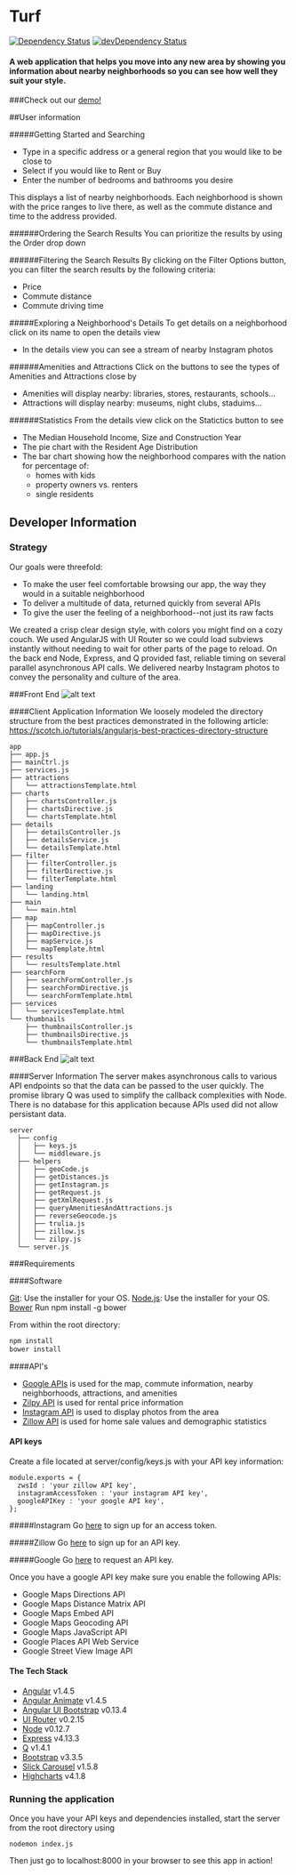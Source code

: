 # Turf

[![Dependency Status](https://david-dm.org/Capstone-MakerSquare/New-Neighbors/master.svg)](https://david-dm.org/Capstone-Makersquare/New-Neighbors/master)
[![devDependency Status](https://david-dm.org/Capstone-Makersquare/New-Neighbors/master/dev-status.svg)](https://david-dm.org/Capstone-Makersquare/New-Neighbors/master#info=devDependencies) <br>

#### A web application that helps you move into any new area by showing you information about nearby neighborhoods so you can see how well they suit your style.

###Check out our [demo!](https://vimeo.com/141971801)

##User information

#####Getting Started and Searching
- Type in a specific address or a general region that you would like to be close to
- Select if you would like to Rent or Buy
- Enter the number of bedrooms and bathrooms you desire

This displays a list of nearby neighborhoods.  Each neighborhood is shown with the price ranges to live there, as well as the commute distance and time to the address provided.

######Ordering the Search Results
You can prioritize the results by using the Order drop down

######Filtering the Search Results
By clicking on the Filter Options button, you can filter the search results by the following criteria:
- Price
- Commute distance
- Commute driving time

#####Exploring a Neighborhood's Details
To get details on a neighborhood click on its name to open the details view
- In the details view you can see a stream of nearby Instagram photos

######Amenities and Attractions
Click on the buttons to see the types of Amenities and Attractions close by
+ Amenities will display nearby: libraries, stores, restaurants, schools...
+ Attractions will display nearby: museums, night clubs, staduims...

######Statistics
From the details view click on the Statictics button to see
+ The Median Household Income, Size and Construction Year
+ The pie chart with the Resident Age Distribution
+ The bar chart showing how the neighborhood compares with the nation for percentage of:
    + homes with kids
    + property owners vs. renters
    + single residents



## Developer Information

### Strategy
Our goals were threefold: 
- To make the user feel comfortable browsing our app, the way they would in a suitable neighborhood
- To deliver a multitude of data, returned quickly from several APIs
- To give the user the feeling of a neighborhood--not just its raw facts

We created a crisp clear design style, with colors you might find on a cozy couch.  We used AngularJS with UI Router so we could load subviews instantly without needing to wait for other parts of the page to reload.  On the back end Node, Express, and Q provided fast, reliable timing on several parallel asynchronous API calls.  We delivered nearby Instagram photos to convey the personality and culture of the area.  

###Front End
![alt text](https://github.com/Capstone-MakerSquare/New-Neighbors/blob/master/client/assets/images/ReadMe/frontend_diagram.png)

####Client Application Information
We loosely modeled the directory structure from the best practices demonstrated in the following article:
https://scotch.io/tutorials/angularjs-best-practices-directory-structure

```
app
├── app.js
├── mainCtrl.js
├── services.js
├── attractions
│   └── attractionsTemplate.html
├── charts
│   ├── chartsController.js
│   ├── chartsDirective.js
│   └── chartsTemplate.html
├── details
│   ├── detailsController.js
│   ├── detailsService.js
│   └── detailsTemplate.html
├── filter
│   ├── filterController.js
│   ├── filterDirective.js
│   └── filterTemplate.html
├── landing
│   └── landing.html
├── main
│   └── main.html
├── map
│   ├── mapController.js
│   ├── mapDirective.js
│   ├── mapService.js
│   └── mapTemplate.html
├── results
│   └── resultsTemplate.html
├── searchForm
│   ├── searchFormController.js
│   ├── searchFormDirective.js
│   └── searchFormTemplate.html
├── services
│   └── servicesTemplate.html
└── thumbnails
    ├── thumbnailsController.js
    ├── thumbnailsDirective.js
    └── thumbnailsTemplate.html
```
###Back End
![alt text](https://github.com/Capstone-MakerSquare/New-Neighbors/blob/master/client/assets/images/ReadMe/backend_diagram.png)

####Server Information
The server makes asynchronous calls to various API endpoints so that the data can be passed to the user quickly. The promise library Q was used to simplify the callback complexities with Node. There is no database for this application because APIs used did not allow persistant data.

```
server
  ├── config
  │   ├── keys.js
  │   └── middleware.js
  ├── helpers
  │   ├── geoCode.js
  │   ├── getDistances.js
  │   ├── getInstagram.js
  │   ├── getRequest.js
  │   ├── getXmlRequest.js
  │   ├── queryAmenitiesAndAttractions.js
  │   ├── reverseGeocode.js
  │   ├── trulia.js
  │   ├── zillow.js
  │   └── zilpy.js
  └── server.js
```

###Requirements

####Software

[Git](http://git-scm.com/downloads): Use the installer for your OS.
[Node.js](https://nodejs.org/en/): Use the installer for your OS. 
[Bower](http://bower.io/) Run npm install -g bower

From within the root directory:

```sh
npm install
bower install
```

####API's
- [Google APIs](https://developers.google.com/maps/?hl=en) is used for the map, commute information, nearby neighborhoods, attractions, and amenities
- [Zilpy API](http://www.zilpy.com/api) is used for rental price information
- [Instagram API](https://instagram.com/developer/) is used to display photos from the area
- [Zillow API](http://www.zillow.com/howto/api/APIOverview.htm) is used for home sale values and demographic statistics

#### API keys

Create a file located at server/config/keys.js with your API key information:

```
module.exports = {
  zwsId : 'your zillow API key',
  instagramAccessToken : 'your instagram API key',
  googleAPIKey : 'your google API key',
};
```

#####Instagram
Go [here](https://instagram.com/developer/authentication/) to sign up for an access token.

#####Zillow
Go [here](http://www.zillow.com/howto/api/APIOverview.htm) to sign up for an API key.

#####Google
Go [here](https://console.developers.google.com) to request an API key.

Once you have a google API key make sure you enable the following APIs:
- Google Maps Directions API
- Google Maps Distance Matrix API
- Google Maps Embed API
- Google Maps Geocoding API
- Google Maps JavaScript API
- Google Places API Web Service
- Google Street View Image API

#### The Tech Stack

- [Angular](https://angularjs.org/) v1.4.5
- [Angular Animate](https://docs.angularjs.org/api/ngAnimate) v1.4.5
- [Angular UI Bootstrap](https://angular-ui.github.io/bootstrap/) v0.13.4
- [UI Router](https://angular-ui.github.io/ui-router/site/#/api/ui.router) v0.2.15
- [Node](https://nodejs.org/en/) v0.12.7
- [Express](https://expressjs.com/) v4.13.3
- [Q](https://github.com/kriskowal/q) v1.4.1
- [Bootstrap](http://getbootstrap.com/) v3.3.5
- [Slick Carousel](http://kenwheeler.github.io/slick/) v1.5.8
- [Highcharts](http://www.highcharts.com/) v4.1.8

### Running the application

Once you have your API keys and dependencies installed, start the server from the root directory using

```
nodemon index.js
```

Then just go to localhost:8000 in your browser to see this app in action!
